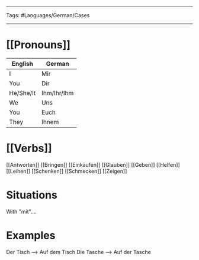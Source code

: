 ___
Tags: #Languages/German/Cases 
___
# [[Pronouns]]
English | German
------------ | ------------
I | Mir
You | Dir
He/She/It | Ihm/Ihr/Ihm
We | Uns
You | Euch
They | Ihnem

# [[Verbs]]
[[Antworten]]
[[Bringen]]
[[Einkaufen]]
[[Glauben]]
[[Geben]]
[[Helfen]]
[[Leihen]]
[[Schenken]]
[[Schmecken]]
[[Zeigen]]

# Situations
With "mit"....

# Examples
Der Tisch --> Auf dem Tisch
Die Tasche --> Auf der Tasche